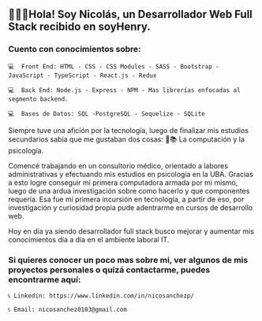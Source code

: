## 🙋‍♂️👋Hola! Soy Nicolás, un Desarrollador Web Full Stack recibido en soyHenry.

### Cuento con conocimientos sobre: 
    💻  Front End: HTML - CSS - CSS Modules - SASS - Bootstrap - JavaScript - TypeScript - React.js - Redux
    
    💻  Back End: Node.js - Express - NPM - Mas librerías enfocadas al segmento backend.
    
    💻  Bases de Datos: SQL -PostgreSQL - Sequelize - SQLite 

Siempre tuve una afición por la tecnología, luego de finalizar mis estudios secundarios sabia que me gustaban dos cosas:
    🤩📚 La computación y la psicología.

Comencé trabajando en un consultorio médico, orientado a labores administrativas y efectuando mis estudios en psicología en la UBA.
Gracias a esto logre conseguir mi primera computadora armada por mi mismo, luego de una ardua investigación sobre como hacerlo y que componentes requería. 
Esa fue mi primera incursión en tecnología, a partir de eso, por investigación y curiosidad propia pude adentrarme en cursos de desarrollo web.

Hoy en día ya siendo desarrollador full stack busco mejorar y aumentar mis conocimientos día a día en el ambiente laboral IT.

### Si quieres conocer un poco mas sobre mi, ver algunos de mis proyectos personales o quizá contactarme, puedes encontrarme aquí:
    📞 Linkedin: https://www.linkedin.com/in/nicosanchezp/
    
    📞 Email: nicosanchez0103@gmail.com
